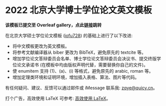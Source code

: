 # 2022 北京大学博士学位论文英文模板
**该模板已提交至 Overleaf gallery，点此[链接](https://www.overleaf.com/latex/templates/2022-peking-university-doctoral-dissertation-template-english-version/jxtvktyjvvtv)跳转**

在北京大学硕士学位论文模板 ([iofu728](https://www.overleaf.com/latex/templates/2021-peking-university-master-thesis-template-iofu728-pkuthss/rwfvbkpzydpf)) 的基础上进行了以下改进:

* 将中文模板更改为英文模板。
* 将参考文献编译器从 biber 更改为 BibTeX，避免原先的 textcite 等。
* 增加学位论文答辩委员会名单、博士学位论文答辩委员会决议书、提交终版学位论文承诺书 (在模板中均由版权声明代替，需要替换你自己的文件)。
* 使 enumitem 支持 (1)、(a)、(i) 等格式，避免原先的 arabic, roman 等。
* 增加定理类环境和证明环境，增加插入表格、算法、图片等代码。

有任何疑问、建议、反馈可以通过邮件或 iMessage 联系我: zqye@quicy.cn。

打个广告，高效使用 LaTeX 可参考: [高效使用 LaTeX](https://quicy.notion.site/LaTeX-6be09d441a594bed84d59dba2b254034)。